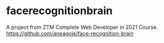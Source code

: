 # facerecognitionbrain
A project from ZTM Complete Web Developer in 2021 Course. https://github.com/aneagoie/face-recognition-brain
